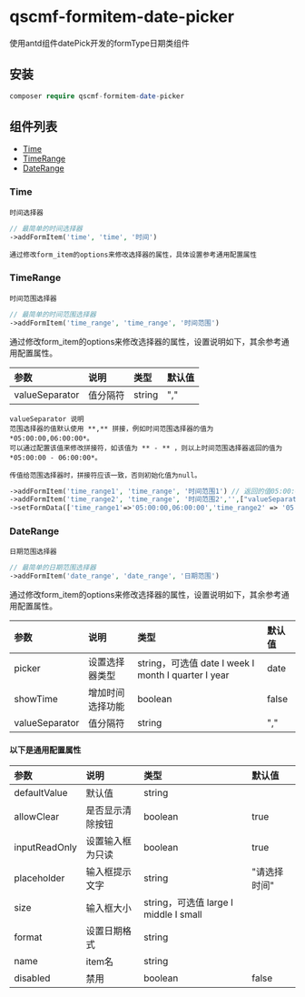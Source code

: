 # qscmf-formitem-date-picker
使用antd组件datePick开发的formType日期类组件

## 安装

```php
composer require qscmf-formitem-date-picker
```

## 组件列表
+ [Time](https://github.com/quansitech/qscmf-formitem-date-picker#Time)
+ [TimeRange](https://github.com/quansitech/qscmf-formitem-date-picker#TimeRange)
+ [DateRange](https://github.com/quansitech/qscmf-formitem-date-picker#DateRange)


### Time
```label
时间选择器
```

```php
// 最简单的时间选择器
->addFormItem('time', 'time', '时间')
```

```label
通过修改form_item的options来修改选择器的属性，具体设置参考通用配置属性
```

### TimeRange
```label
时间范围选择器
```

```php
// 最简单的时间范围选择器
->addFormItem('time_range', 'time_range', '时间范围')
```

通过修改form_item的options来修改选择器的属性，设置说明如下，其余参考通用配置属性。

| 参数 | 说明 | 类型 | 默认值 |
|:---------- |:----------|:----------|:----------|
| valueSeparator | 值分隔符 | string | "," |


```lebal
valueSeparator 说明
范围选择器的值默认使用 **,** 拼接，例如时间范围选择器的值为 *05:00:00,06:00:00*。
可以通过配置该值来修改拼接符，如该值为 ** - ** ，则以上时间范围选择器返回的值为 *05:00:00 - 06:00:00*。

传值给范围选择器时，拼接符应该一致，否则初始化值为null。
```

```php
->addFormItem('time_range1', 'time_range', '时间范围1') // 返回的值05:00:00,06:00:00
->addFormItem('time_range2', 'time_range', '时间范围2','',["valueSeparator" => " - "]) // 返回的值05:00:00 - 06:00:00
->setFormData(['time_range1'=>'05:00:00,06:00:00','time_range2' => '05:00:00 - 06:00:00'])
```

### DateRange
```label
日期范围选择器
```

```php
// 最简单的日期范围选择器
->addFormItem('date_range', 'date_range', '日期范围')
```

通过修改form_item的options来修改选择器的属性，设置说明如下，其余参考通用配置属性。

| 参数 | 说明 | 类型 | 默认值 |
|:---------- |:----------|:----------|:----------|
| picker | 设置选择器类型 | string，可选值 date I week I month I quarter I year | date |
| showTime | 增加时间选择功能 | boolean | false |
| valueSeparator | 值分隔符 | string | "," |



#### 以下是通用配置属性

| 参数 | 说明 | 类型 | 默认值 |
|:---------- |:----------|:----------|:----------|
| defaultValue | 默认值 | string |  |
| allowClear | 是否显示清除按钮 | boolean | true |
| inputReadOnly | 设置输入框为只读 | boolean | true |
| placeholder | 输入框提示文字 | string | "请选择时间" |
| size | 输入框大小 | string，可选值 large I middle I small |  |
| format | 设置日期格式 | string |  |
| name | item名 | string |  |
| disabled | 禁用 | boolean | false |